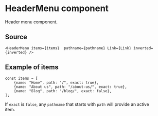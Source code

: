 # HeaderMenu component

Header menu component.

## Source

    <HeaderMenu items={items}  pathname={pathname} Link={Link} inverted={inverted} />

## Example of items

    const items = [
        {name: "Home", path: "/", exact: true},
        {name: "About us", path: "/about-us/", exact: true},
        {name: "Blog", path: "/blog/", exact: false},
    ];

If `exact` is `false`, any `pathname` that starts with `path` will provide an active item.
